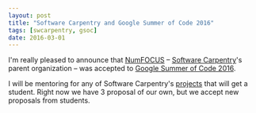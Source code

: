 ```yaml
---
layout: post
title: "Software Carpentry and Google Summer of Code 2016"
tags: [swcarpentry, gsoc]
date: 2016-03-01
---
```


I'm really pleased to announce that [NumFOCUS][] – [Software Carpentry][]'s
parent organization – was accepted to [Google Summer of Code 2016][].

I will be mentoring for any of Software Carpentry's [projects][] that will get
a student.  Right now we have 3 proposal of our own, but we accept new
proposals from students.

  [NumFOCUS]: http://www.numfocus.org/
  [Software Carpentry]: http://software-carpentry.org/
  [Google Summer of Code 2016]: https://summerofcode.withgoogle.com/
  [projects]: https://github.com/numfocus/gsoc/blob/master/2016/ideas-list-swc.md
